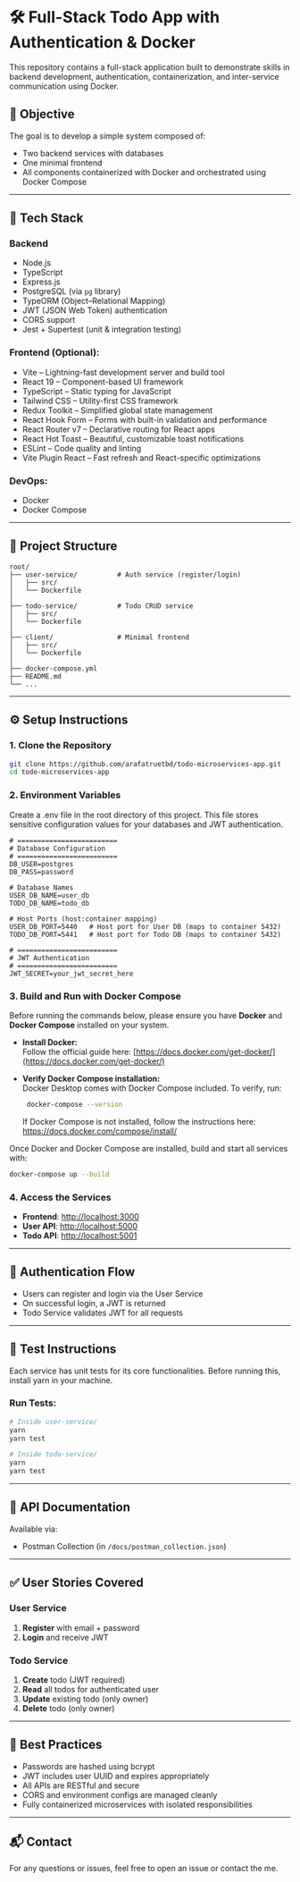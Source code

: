 # 🛠️ Full-Stack Todo App with Authentication & Docker

This repository contains a full-stack application built to demonstrate skills in backend development, authentication, containerization, and inter-service communication using Docker.

## 📌 Objective

The goal is to develop a simple system composed of:

- Two backend services with databases
- One minimal frontend
- All components containerized with Docker and orchestrated using Docker Compose

---

## 🔧 Tech Stack

### Backend

- Node.js
- TypeScript
- Express.js
- PostgreSQL (via `pg` library)
- TypeORM (Object–Relational Mapping)
- JWT (JSON Web Token) authentication
- CORS support
- Jest + Supertest (unit & integration testing)

### Frontend (Optional):

- Vite – Lightning-fast development server and build tool
- React 19 – Component-based UI framework
- TypeScript – Static typing for JavaScript
- Tailwind CSS – Utility-first CSS framework
- Redux Toolkit – Simplified global state management
- React Hook Form – Forms with built-in validation and performance
- React Router v7 – Declarative routing for React apps
- React Hot Toast – Beautiful, customizable toast notifications
- ESLint – Code quality and linting
- Vite Plugin React – Fast refresh and React-specific optimizations

### DevOps:

- Docker
- Docker Compose

---

## 📁 Project Structure

```
root/
├── user-service/          # Auth service (register/login)
│   ├── src/
│   └── Dockerfile
│
├── todo-service/          # Todo CRUD service
│   ├── src/
│   └── Dockerfile
│
├── client/                # Minimal frontend
│   ├── src/
│   └── Dockerfile
│
├── docker-compose.yml
├── README.md
└── ...
```

---

## ⚙️ Setup Instructions

### 1. Clone the Repository

```bash
git clone https://github.com/arafatruetbd/todo-microservices-app.git
cd todo-microservices-app
```

### 2. Environment Variables

Create a .env file in the root directory of this project. This file stores sensitive configuration values for your databases and JWT authentication.

```env
# =========================
# Database Configuration
# =========================
DB_USER=postgres
DB_PASS=password

# Database Names
USER_DB_NAME=user_db
TODO_DB_NAME=todo_db

# Host Ports (host:container mapping)
USER_DB_PORT=5440   # Host port for User DB (maps to container 5432)
TODO_DB_PORT=5441   # Host port for Todo DB (maps to container 5432)

# =========================
# JWT Authentication
# =========================
JWT_SECRET=your_jwt_secret_here

```

### 3. Build and Run with Docker Compose

Before running the commands below, please ensure you have **Docker** and **Docker Compose** installed on your system.

- **Install Docker:**  
  Follow the official guide here: [https://docs.docker.com/get-docker/](https://docs.docker.com/get-docker/)

- **Verify Docker Compose installation:**  
   Docker Desktop comes with Docker Compose included. To verify, run:
  ```bash
   docker-compose --version
  ```
  If Docker Compose is not installed, follow the instructions here: https://docs.docker.com/compose/install/

Once Docker and Docker Compose are installed, build and start all services with:

```bash
docker-compose up --build
```

### 4. Access the Services

- **Frontend**: [http://localhost:3000](http://localhost:3000)
- **User API**: [http://localhost:5000](http://localhost:5000)
- **Todo API**: [http://localhost:5001](http://localhost:5001)

---

## 🔐 Authentication Flow

- Users can register and login via the User Service
- On successful login, a JWT is returned
- Todo Service validates JWT for all requests

---

## 🧪 Test Instructions

Each service has unit tests for its core functionalities. Before running this, install yarn in your machine.

### Run Tests:

```bash
# Inside user-service/
yarn
yarn test

# Inside todo-service/
yarn
yarn test
```

---

## 🧾 API Documentation

Available via:

- Postman Collection (in `/docs/postman_collection.json`)

---

## ✅ User Stories Covered

### User Service

1. **Register** with email + password
2. **Login** and receive JWT

### Todo Service

1. **Create** todo (JWT required)
2. **Read** all todos for authenticated user
3. **Update** existing todo (only owner)
4. **Delete** todo (only owner)

---

## 🧼 Best Practices

- Passwords are hashed using bcrypt
- JWT includes user UUID and expires appropriately
- All APIs are RESTful and secure
- CORS and environment configs are managed cleanly
- Fully containerized microservices with isolated responsibilities

---

## 📬 Contact

For any questions or issues, feel free to open an issue or contact the me.
